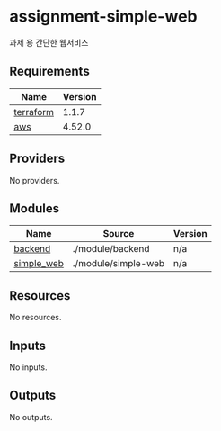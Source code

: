 # assignment-simple-web
과제 용 간단한 웹서비스

<!-- BEGINNING OF PRE-COMMIT-TERRAFORM DOCS HOOK -->
## Requirements

| Name | Version |
|------|---------|
| <a name="requirement_terraform"></a> [terraform](#requirement\_terraform) | 1.1.7 |
| <a name="requirement_aws"></a> [aws](#requirement\_aws) | 4.52.0 |

## Providers

No providers.

## Modules

| Name | Source | Version |
|------|--------|---------|
| <a name="module_backend"></a> [backend](#module\_backend) | ./module/backend | n/a |
| <a name="module_simple_web"></a> [simple\_web](#module\_simple\_web) | ./module/simple-web | n/a |

## Resources

No resources.

## Inputs

No inputs.

## Outputs

No outputs.
<!-- END OF PRE-COMMIT-TERRAFORM DOCS HOOK -->
